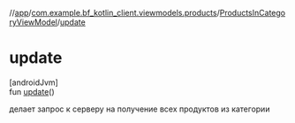 //[app](../../../index.md)/[com.example.bf_kotlin_client.viewmodels.products](../index.md)/[ProductsInCategoryViewModel](index.md)/[update](update.md)

# update

[androidJvm]\
fun [update](update.md)()

делает запрос к серверу на получение всех продуктов из категории
